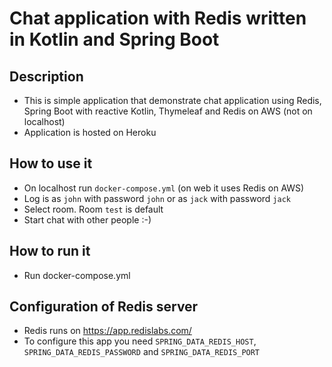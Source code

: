 # Chat application with Redis written in Kotlin and Spring Boot

## Description
- This is simple application that demonstrate chat application using Redis, Spring Boot with reactive Kotlin, Thymeleaf and Redis on AWS (not on localhost)
- Application is hosted on Heroku

## How to use it
- On localhost run `docker-compose.yml` (on web it uses Redis on AWS) 
- Log is as `john` with password `john` or as `jack` with password `jack`
- Select room. Room `test` is default
- Start chat with other people :-)

## How to run it
- Run docker-compose.yml

## Configuration of Redis server
- Redis runs on https://app.redislabs.com/
- To configure this app you need `SPRING_DATA_REDIS_HOST`, `SPRING_DATA_REDIS_PASSWORD` and `SPRING_DATA_REDIS_PORT`

